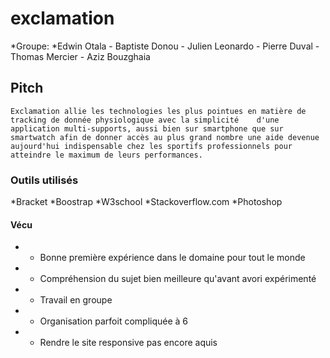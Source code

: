 # exclamation


*Groupe:
  *Edwin Otala - Baptiste Donou - Julien Leonardo - Pierre Duval - Thomas Mercier - Aziz Bouzghaia
  
## Pitch

    Exclamation allie les technologies les plus pointues en matière de tracking de donnée physiologique avec la simplicité    d'une application multi-supports, aussi bien sur smartphone que sur smartwatch afin de donner accès au plus grand nombre une aide devenue aujourd'hui indispensable chez les sportifs professionnels pour atteindre le maximum de leurs performances.
    
### Outils utilisés

*Bracket
*Boostrap
*W3school
*Stackoverflow.com
*Photoshop

#### Vécu

* + Bonne première expérience dans le domaine pour tout le monde
* + Compréhension du sujet bien meilleure qu'avant avori expérimenté
* + Travail en groupe

* - Organisation parfoit compliquée à 6
* - Rendre le site responsive pas encore aquis 
